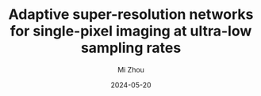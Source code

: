 ---
layout: post
title:  "Adaptive super-resolution networks for single-pixel imaging at ultra-low sampling rates"
date:   2024-05-20 
image: /images/SPISuper.png
categories: research
author: "Mi Zhou"
authors: "Zonghao Liu, Huan Zhang, <strong>Mi Zhou</strong>, Shuming Jiao, Xiao-Ping Zhang , and Zihan Geng"
venue: "IEEE Access"
website: https://doi.org/10.1109/ACCESS.2024.3402693
---